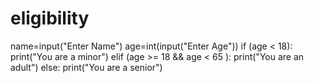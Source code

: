 # eligibility
name=input("Enter Name")
age=int(input("Enter Age"))
if (age < 18):
  print("You are a minor")
elif (age >= 18 && age < 65 ):
  print("You are an adult")
else:
  print("You are a senior")
